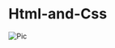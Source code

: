 # Html-and-Css

![Pic](https://user-images.githubusercontent.com/83037697/115883693-503fad00-a463-11eb-8b36-1158333aa6d8.png)

